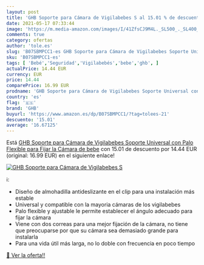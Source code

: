 ```yaml
---
layout: post
title: 'GHB Soporte para Cámara de Vigilabebes S al 15.01 % de descuento'
date: 2021-05-17 07:33:44
image: 'https://m.media-amazon.com/images/I/41ZfsCJ9M4L._SL500_._SL400_.jpg'
comments: true
category: ofertas
author: 'tole.es'
slug: 'B07SBMPCC1-es GHB Soporte para Cámara de Vigilabebes Soporte Universal...'
sku: 'B07SBMPCC1-es'
tags: [ 'Bebé','Seguridad','Vigilabebés','bebe','ghb', ]
actualPrice: 14.44 EUR
currency: EUR
price: 14.44
comparePrice: 16.99 EUR
prodname: 'GHB Soporte para Cámara de Vigilabebes Soporte Universal con Palo Flexible para Fijar la Cámara de bebe'
country: 'es'
flag: '🇪🇸'
brand: 'GHB'
buyurl: 'https://www.amazon.es/dp/B07SBMPCC1/?tag=tolees-21'
descuento: '15.01'
average: '16.67125'
---
```


Está [GHB Soporte para Cámara de Vigilabebes Soporte Universal con Palo Flexible para Fijar la Cámara de bebe](https://www.amazon.es/dp/B07SBMPCC1/?tag=tolees-21) con 15.01 de descuento por 14.44 EUR (original: 16.99 EUR) en el siguiente enlace!

[![GHB Soporte para Cámara de Vigilabebes S](https://m.media-amazon.com/images/I/41ZfsCJ9M4L._SL500_._SL400_.jpg)](https://www.amazon.es/dp/B07SBMPCC1/?tag=tolees-21)

ℹ️:

- Diseño de almohadilla antideslizante en el clip para una instalación más estable
- Universal y compatible con la mayoria cámaras de los vigilabebes
- Palo flexible y ajustable le permite establecer el ángulo adecuado para fijar la cámara
- Viene con dos correas para una mejor fijación de la cámara, no tiene que preocuparse por que su cámara sea demasiado grande para instalarla
- Para una vida útil más larga, no lo doble con frecuencia en poco tiempo

[🛒 Ver la oferta!!](https://www.amazon.es/dp/B07SBMPCC1/?tag=tolees-21)
